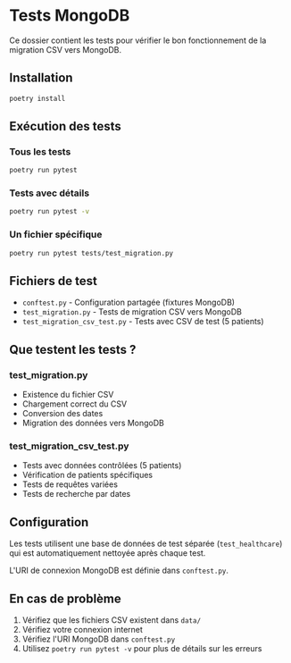 # Tests MongoDB

Ce dossier contient les tests pour vérifier le bon fonctionnement de la migration CSV vers MongoDB.

## Installation

```bash
poetry install
```

## Exécution des tests

### Tous les tests
```bash
poetry run pytest
```

### Tests avec détails
```bash
poetry run pytest -v
```

### Un fichier spécifique
```bash
poetry run pytest tests/test_migration.py
```

## Fichiers de test

- `conftest.py` - Configuration partagée (fixtures MongoDB)
- `test_migration.py` - Tests de migration CSV vers MongoDB
- `test_migration_csv_test.py` - Tests avec CSV de test (5 patients)

## Que testent les tests ?

### test_migration.py
- Existence du fichier CSV
- Chargement correct du CSV
- Conversion des dates
- Migration des données vers MongoDB

### test_migration_csv_test.py
- Tests avec données contrôlées (5 patients)
- Vérification de patients spécifiques
- Tests de requêtes variées
- Tests de recherche par dates

## Configuration

Les tests utilisent une base de données de test séparée (`test_healthcare`) qui est automatiquement nettoyée après chaque test.

L'URI de connexion MongoDB est définie dans `conftest.py`.

## En cas de problème

1. Vérifiez que les fichiers CSV existent dans `data/`
2. Vérifiez votre connexion internet
3. Vérifiez l'URI MongoDB dans `conftest.py`
4. Utilisez `poetry run pytest -v` pour plus de détails sur les erreurs